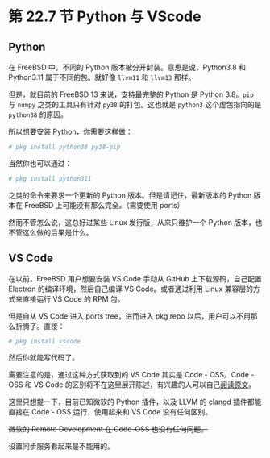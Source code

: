 # 第 22.7 节 Python 与 VScode

## Python

在 FreeBSD 中，不同的 Python 版本被分开封装。意思是说，Python3.8 和 Python3.11 属于不同的包。就好像 `llvm11` 和 `llvm13` 那样。

但是，就目前的 FreeBSD 13 来说，支持最完整的 Python 是 Python 3.8。`pip` 与 `numpy` 之类的工具只有针对 `py38` 的打包。这也就是 `python3` 这个虚包指向的是 `python38` 的原因。

所以想要安装 Python，你需要这样做：

```sh
# pkg install python38 py38-pip
```

当然你也可以通过：

```sh
# pkg install python311
```

之类的命令来要求一个更新的 Python 版本。但是请记住，最新版本的 Python 版本在 FreeBSD 上可能没有那么完全。（需要使用 ports）

然而不管怎么说，这总好过某些 Linux 发行版，从来只维护一个 Python 版本，也不管这么做的后果是什么。

## VS Code

在以前，FreeBSD 用户想要安装 VS Code 手动从 GitHub 上下载源码，自己配置 Electron 的编译环境，然后自己编译 VS Code。或者通过利用 Linux 兼容层的方式来直接运行 VS Code 的 RPM 包。

但是自从 VS Code 进入 ports tree，进而进入 pkg repo 以后，用户可以不用那么折腾了。直接：

```sh
# pkg install vscode
```

然后你就能写代码了。

需要注意的是，通过这种方式获取到的 VS Code 其实是 Code - OSS。Code - OSS 和 VS Code 的区别将不在这里展开陈述，有兴趣的人可以自己[阅读原文](https://github.com/microsoft/vscode/wiki/Differences-between-the-repository-and-Visual-Studio-Code)。

这里只想提一下，目前已知微软的 Python 插件，以及 LLVM 的 clangd 插件都能直接在 Code - OSS 运行，使用起来和 VS Code 没有任何区别。

~~微软的 Remote Development 在 Code-OSS 也没有任何问题。~~

设置同步服务看起来是不能用的。
